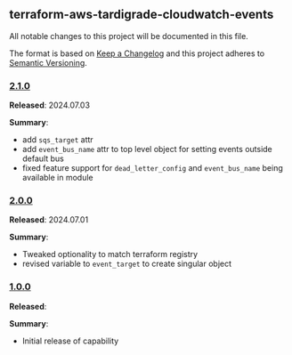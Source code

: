 ## terraform-aws-tardigrade-cloudwatch-events

All notable changes to this project will be documented in this file.

The format is based on [Keep a Changelog](http://keepachangelog.com/) and this project adheres to [Semantic Versioning](http://semver.org/).

### [2.1.0](https://github.com/plus3it/terraform-aws-tardigrade-cloudwatch-events/releases/tag/2.0.0)

**Released**: 2024.07.03

**Summary**:

*   add `sqs_target` attr
*   add `event_bus_name` attr to top level object for setting events outside default bus
*   fixed feature support for `dead_letter_config` and `event_bus_name` being available in module

### [2.0.0](https://github.com/plus3it/terraform-aws-tardigrade-cloudwatch-events/releases/tag/2.0.0)

**Released**: 2024.07.01

**Summary**:

*   Tweaked optionality to match terraform registry
*   revised variable to `event_target` to create singular object

### [1.0.0](https://github.com/plus3it/terraform-aws-tardigrade-cloudwatch-events/releases/tag/1.0.0)

**Released**: 

**Summary**:

*   Initial release of capability
